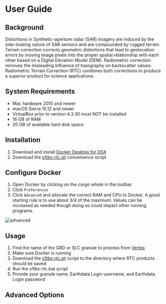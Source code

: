 # User Guide

## Background

Distortions in Synthetic-aperture radar (SAR) imagery are induced by the side-looking nature of SAR sensors and are compounded by rugged terrain. Terrain correction corrects geometric distortions that lead to geolocation errors by moving image pixels into the proper spatial relationship with each other based on a Digital Elevation Model (DEM). Radiometric correction removes the misleading influence of topography on backscatter values. Radiometric Terrain Correction (RTC) combines both corrections to produce a superior product for science applications.

## System Requirements

* Mac hardware 2010 and newer
* macOS Sierra 10.12 and newer
* VirtualBox prior to version 4.3.30 must NOT be installed
* 16 GB of RAM
* 20 GB of available hard disk space

## Installation

1. Download and install [Docker Desktop for OSX](https://download.docker.com/mac/stable/Docker.dmg)
1. Download the [s1tbx-rtc.sh](https://s3.amazonaws.com/asfdaac/s1tbx-rtc.sh) convenience script

## Configure Docker

1. Open Docker by clicking on the *cargo whale* in the toolbar.
1. Click `Preferences`
1. Click `Advanced` and allocate the correct RAM and CPU to Docker. A good starting rule is to use about 3/4 of the maximum. Values can be increased as needed though doing so could impact other running programs.
  
 ![advanced](https://docs.docker.com/docker-for-mac/images/menu/prefs-advanced.png)

## Usage

1. Find the name of the GRD or SLC granule to process from [Vertex](https://vertex.daac.asf.alaska.edu/)
1. Make sure Docker is running
1. Download the [s1tbx-rtc.sh](https://s3.amazonaws.com/asfdaac/s1tbx-rtc.sh) script to the directory where RTC products should be saved
1. Run the s1tbx-rtc.bat script
1. Provide your granule name, Earthdata Login username, and Earthdata Login password

## Advanced Options
